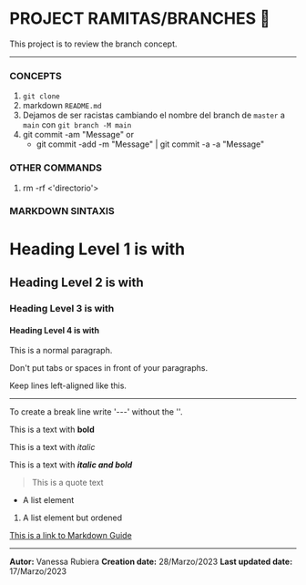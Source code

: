 # PROJECT RAMITAS/BRANCHES 🌿

This project is to review the branch concept.

---

### CONCEPTS
1. `git clone`
2. markdown `README.md`
3. Dejamos de ser racistas cambiando el nombre del branch de `master` a `main` con `git branch -M main`
4. git commit -am "Message" or 
    * git commit -add -m "Message" | git commit -a -a "Message"

### OTHER COMMANDS
1. rm -rf <'directorio'>

### MARKDOWN SINTAXIS

# Heading Level 1 is with #
## Heading Level 2 is with ##
### Heading Level 3 is with ###
#### Heading Level 4 is with ####

This is a normal paragraph. 

Don't put tabs or spaces in front of your paragraphs.

Keep lines left-aligned like this.


---
To create a break line write '---' without the ''.

This is a text with **bold**

This is a text with *italic*

This is a text with ***italic and bold***

> This is a quote text

* A list element
1. A list element but ordened

[This is a link to Markdown Guide](https://www.markdownguide.org/basic-syntax/)

---
**Autor:** Vanessa Rubiera
**Creation date:** 28/Marzo/2023
**Last updated date:** 17/Marzo/2023